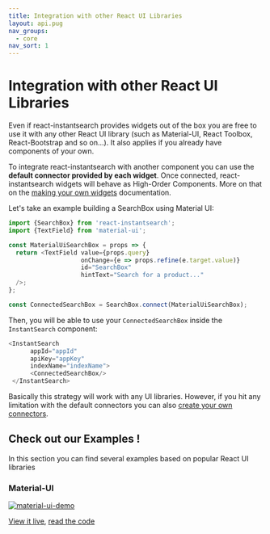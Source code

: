 ```yaml
---
title: Integration with other React UI Libraries
layout: api.pug
nav_groups:
  - core
nav_sort: 1
---
```


# Integration with other React UI Libraries

Even if react-instantsearch provides widgets out of the box you are free to use it with
any other React UI library (such as Material-UI, React Toolbox, React-Bootstrap and so
on...). It also applies if you already have components of your own.

To integrate react-instantsearch with another component you can use the **default connector provided by each widget**.
Once connected, react-instantsearch widgets will behave as High-Order Components.
More on that on the [making your own widgets](Customization.html#making-your-own-widgets) documentation.

Let's take an example building a SearchBox using Material UI:

```js
import {SearchBox} from 'react-instantsearch';
import {TextField} from 'material-ui';

const MaterialUiSearchBox = props => {
  return <TextField value={props.query}
                    onChange={e => props.refine(e.target.value)}
                    id="SearchBox"
                    hintText="Search for a product..."
  />;
};

const ConnectedSearchBox = SearchBox.connect(MaterialUiSearchBox);
```

Then, you will be able to use your `ConnectedSearchBox` inside the `InstantSearch` component:

```js
<InstantSearch
      appId="appId"
      apiKey="appKey"
      indexName="indexName">
      <ConnectedSearchBox/>
 </InstantSearch>
```

Basically this strategy will work with any UI libraries. However, if you hit any limitation with the default connectors
you can also [create your own connectors](Customization.html#creating-your-own-connectors).

## Check out our Examples !

In this section you can find several examples based on popular React UI libraries

### Material-UI

<script src="webpack.assets[`assets/img/examples/ecommerce.png>"></script>

[![material-ui-demo](assets/img/material-ui.gif)](MaterialUI.html)

[View it live](MaterialUI.html), [read the code](http://github.com/algolia/instantsearch.js/tree/v2/docgen/src/examples/material-ui)
